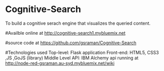 # Cognitive-Search
To build a cognitive serach engine that visualizes the queried content.

#Availble online at
http://cognitive-search1.mybluemix.net

#source code at
https://github.com/gsraman/Cognitive-Search

#Technologies used 
Top-level: Flask application
Front-end: HTML5, CSS3 ,JS ,GoJS (library)
Middle Level API: IBM Alchemy api running at http://node-red-gsraman.au-syd.mybluemix.net/wiki

 
